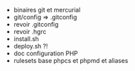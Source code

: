  - binaires git et mercurial
 - git/config => .gitconfig
 - revoir .gitconfig
 - revoir .hgrc
 - install.sh
 - deploy.sh ?!
 - doc configuration PHP
 - rulesets base phpcs et phpmd et aliases
